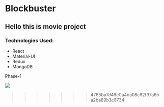 # Blockbuster

## Hello this is movie project

<!-- ### <em>(Don't mind the repo name 🙃)</em> -->

### Technologies Used:

- React
- Material-UI
- Redux
- MongoDB

Phase-1

![](https://github.com/Bash009/bookstore/blob/master/phase1.gif)

> > > > > > > 4765ba7d46e0a4da08e62f97a6ba2ba89b3c6734

